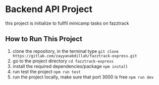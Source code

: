 # Backend API Project

this project is initialize to fullfil minicamp tasks on fazztrack

## How to Run This Project

1. clone the repository, in the terminal type
   `git clone https://gitlab.com/zayyanabdillah/fazztrack-express.git`
2. go to the project directory
   `cd fazztrack-express`
3. install the required dependencies/package
   `npm install`
4. run test the project
   `npm run test`
5. run the project locally, make sure that port 3000 is free
   `npm run dev`
